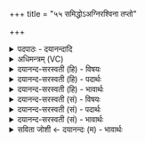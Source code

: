 +++
title = "५५ समिद्धोऽअग्निरश्विना तप्तो"

+++
<details><summary>पदपाठः - दयानन्दादि</summary>

समि॑द्ध॒ इति॒ सम्ऽइ॑द्धः। अ॒ग्निः। अ॒श्वि॒ना॒। त॒प्तः। घ॒र्मः। वि॒राडिति॑ वि॒ऽराट्। सु॒तः। दु॒हे। धे॒नुः। सर॑स्वती। सोम॑म्। शु॒क्रम्। इ॒ह। इ॒न्द्रि॒यम्। ५५।
</details>

<details><summary>अधिमन्त्रम् (VC)</summary>

- अश्विसरस्वतीन्द्रा देवताः
- विदर्भिर्ऋषिः
- अनुष्टुप्
- गान्धारः
</details>

<details><summary>दयानन्द-सरस्वती (हि) - विषयः</summary>

अब स्त्री-पुरुषों का विषय अगले मन्त्र में कहा है ॥
</details>

<details><summary>दयानन्द-सरस्वती (हि) - पदार्थः</summary>

पदार्थान्वयभाषाः -  जैसे (इह) इस संसार में (धेनुः) दूधवाली गाय के समान (सरस्वती) शास्त्र विज्ञानयुक्त वाणी (शुक्रम्) शुद्ध (सोमम्) ऐश्वर्य और (इन्द्रियम्) धन को परिपूर्ण करती है, वैसे उसे मैं (दुहे) परिपूर्ण करूँ। हे (अश्विना) शुभगुणों में व्याप्त स्त्री पुरुषो ! (तप्तः) तपा और (विराट्) विविध प्रकार से प्रकाशमान (सुतः) प्रेरणा को प्राप्त (समिद्धः) प्रदीप्त (घर्मः) यज्ञ के समान संगतियुक्त (अग्निः) पावक जगत् की रक्षा करता है, वैसे मैं इस सब जगत् की रक्षा करूँ ॥५५ ॥
</details>

<details><summary>दयानन्द-सरस्वती (हि) - भावार्थः</summary>

भावार्थभाषाः -  इस मन्त्र में वाचकलुप्तोपमालङ्कार है। इस संसार में तुल्य गुण-कर्म-स्वभाववाले स्त्री-पुरुष सूर्य के समान कीर्ति से प्रकाशमान पुरुषार्थी होके धर्म से ऐश्वर्य्य को निरन्तर संचित करें ॥५५ ॥
</details>

<details><summary>दयानन्द-सरस्वती (सं) - विषयः</summary>

अथ स्त्रीपुरुषयोर्विषयमाह ॥
</details>

<details><summary>दयानन्द-सरस्वती (सं) - पदार्थः</summary>

पदार्थान्वयभाषाः -  यथेह धेनुस्सरस्वती शुक्रं सोममिन्द्रियं च दोग्धि, तथैतमहं दुहे, अश्विना तप्तो विराट् सुतः समिद्धो घर्मोऽग्निर्यथा विश्वं पाति, तथाहमेतत्सर्वं रक्षेयम् ॥५५ ॥
</details>

<details><summary>दयानन्द-सरस्वती (सं) - भावार्थः</summary>

भावार्थभाषाः -  अत्र वाचकलुप्तोपमालङ्कारः। अस्मिन् संसारे तुल्यगुणकर्मस्वभावौ स्त्रीपुरुषौ सूर्यवत्सत्कीर्तिप्रकाशमानौ पुरुषार्थिनौ भूत्वा धर्मेणैश्वर्यं सततं सञ्चिनुताम् ॥५५ ॥
</details>

<details><summary>सविता जोशी ← दयानन्दः (म) - भावार्थः</summary>

भावार्थभाषाः -  या मंत्रात वाचकलुप्तोपमालंकार आहे. या जगात समान गुण, कर्म, स्वभावाच्या स्री-पुरुषांनी सूर्याप्रमाणे प्रकाशमान व्हावे व पुरुषार्थी व धर्मयुक्त बनून ऐश्वर्य मिळवावे.
</details>